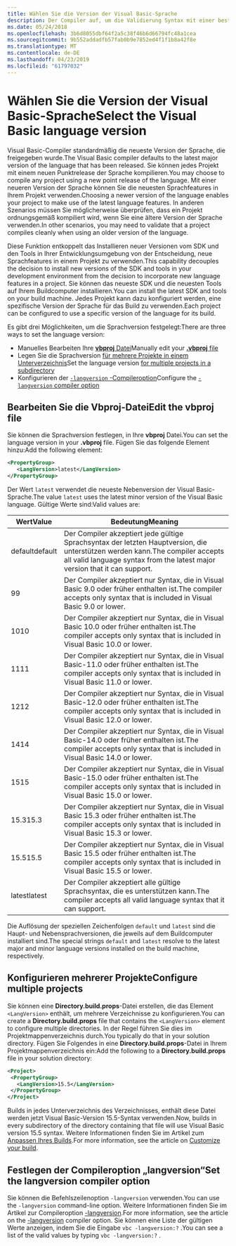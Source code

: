 ```yaml
---
title: Wählen Sie die Version der Visual Basic-Sprache
description: Der Compiler auf, um die Validierung Syntax mit einer bestimmten Compilerversion zu konfigurieren.
ms.date: 05/24/2018
ms.openlocfilehash: 3b6d8055dbf64f2a5c38f46b6d66794fc48a1cea
ms.sourcegitcommit: 9b552addadfb57fab0b9e7852ed4f1f1b8a42f8e
ms.translationtype: MT
ms.contentlocale: de-DE
ms.lasthandoff: 04/23/2019
ms.locfileid: "61797032"
---
```

# <a name="select-the-visual-basic-language-version"></a><span data-ttu-id="c04dd-103">Wählen Sie die Version der Visual Basic-Sprache</span><span class="sxs-lookup"><span data-stu-id="c04dd-103">Select the Visual Basic language version</span></span>

<span data-ttu-id="c04dd-104">Visual Basic-Compiler standardmäßig die neueste Version der Sprache, die freigegeben wurde.</span><span class="sxs-lookup"><span data-stu-id="c04dd-104">The Visual Basic compiler defaults to the latest major version of the language that has been released.</span></span> <span data-ttu-id="c04dd-105">Sie können jedes Projekt mit einem neuen Punktrelease der Sprache kompilieren.</span><span class="sxs-lookup"><span data-stu-id="c04dd-105">You may choose to compile any project using a new point release of the language.</span></span> <span data-ttu-id="c04dd-106">Mit einer neueren Version der Sprache können Sie die neuesten Sprachfeatures in Ihrem Projekt verwenden.</span><span class="sxs-lookup"><span data-stu-id="c04dd-106">Choosing a newer version of the language enables your project to make use of the latest language features.</span></span> <span data-ttu-id="c04dd-107">In anderen Szenarios müssen Sie möglicherweise überprüfen, dass ein Projekt ordnungsgemäß kompiliert wird, wenn Sie eine ältere Version der Sprache verwenden.</span><span class="sxs-lookup"><span data-stu-id="c04dd-107">In other scenarios, you may need to validate that a project compiles cleanly when using an older version of the language.</span></span>

<span data-ttu-id="c04dd-108">Diese Funktion entkoppelt das Installieren neuer Versionen vom SDK und den Tools in Ihrer Entwicklungsumgebung von der Entscheidung, neue Sprachfeatures in einem Projekt zu verwenden.</span><span class="sxs-lookup"><span data-stu-id="c04dd-108">This capability decouples the decision to install new versions of the SDK and tools in your development environment from the decision to incorporate new language features in a project.</span></span> <span data-ttu-id="c04dd-109">Sie können das neueste SDK und die neuesten Tools auf Ihrem Buildcomputer installieren.</span><span class="sxs-lookup"><span data-stu-id="c04dd-109">You can install the latest SDK and tools on your build machine.</span></span> <span data-ttu-id="c04dd-110">Jedes Projekt kann dazu konfiguriert werden, eine spezifische Version der Sprache für das Build zu verwenden.</span><span class="sxs-lookup"><span data-stu-id="c04dd-110">Each project can be configured to use a specific version of the language for its build.</span></span>

<span data-ttu-id="c04dd-111">Es gibt drei Möglichkeiten, um die Sprachversion festgelegt:</span><span class="sxs-lookup"><span data-stu-id="c04dd-111">There are three ways to set the language version:</span></span>

- <span data-ttu-id="c04dd-112">Manuelles Bearbeiten Ihre [ **vbproj** Datei](#edit-the-vbproj-file)</span><span class="sxs-lookup"><span data-stu-id="c04dd-112">Manually edit your [**.vbproj** file](#edit-the-vbproj-file)</span></span>
- <span data-ttu-id="c04dd-113">Legen Sie die Sprachversion [für mehrere Projekte in einem Unterverzeichnis](#configure-multiple-projects)</span><span class="sxs-lookup"><span data-stu-id="c04dd-113">Set the language version [for multiple projects in a subdirectory](#configure-multiple-projects)</span></span>
- <span data-ttu-id="c04dd-114">Konfigurieren der [ `-langversion` -Compileroption](#set-the-langversion-compiler-option)</span><span class="sxs-lookup"><span data-stu-id="c04dd-114">Configure the [`-langversion` compiler option](#set-the-langversion-compiler-option)</span></span>

## <a name="edit-the-vbproj-file"></a><span data-ttu-id="c04dd-115">Bearbeiten Sie die Vbproj-Datei</span><span class="sxs-lookup"><span data-stu-id="c04dd-115">Edit the vbproj file</span></span>

<span data-ttu-id="c04dd-116">Sie können die Sprachversion festlegen, in Ihre **vbproj** Datei.</span><span class="sxs-lookup"><span data-stu-id="c04dd-116">You can set the language version in your **.vbproj** file.</span></span> <span data-ttu-id="c04dd-117">Fügen Sie das folgende Element hinzu:</span><span class="sxs-lookup"><span data-stu-id="c04dd-117">Add the following element:</span></span>

```xml
<PropertyGroup>
   <LangVersion>latest</LangVersion>
</PropertyGroup>
```

<span data-ttu-id="c04dd-118">Der Wert `latest` verwendet die neueste Nebenversion der Visual Basic-Sprache.</span><span class="sxs-lookup"><span data-stu-id="c04dd-118">The value `latest` uses the latest minor version of the Visual Basic language.</span></span> <span data-ttu-id="c04dd-119">Gültige Werte sind:</span><span class="sxs-lookup"><span data-stu-id="c04dd-119">Valid values are:</span></span>

|<span data-ttu-id="c04dd-120">Wert</span><span class="sxs-lookup"><span data-stu-id="c04dd-120">Value</span></span>|<span data-ttu-id="c04dd-121">Bedeutung</span><span class="sxs-lookup"><span data-stu-id="c04dd-121">Meaning</span></span>|
|------------|-------------|
|<span data-ttu-id="c04dd-122">default</span><span class="sxs-lookup"><span data-stu-id="c04dd-122">default</span></span>|<span data-ttu-id="c04dd-123">Der Compiler akzeptiert jede gültige Sprachsyntax der letzten Hauptversion, die unterstützen werden kann.</span><span class="sxs-lookup"><span data-stu-id="c04dd-123">The compiler accepts all valid language syntax from the latest major version that it can support.</span></span>|
|<span data-ttu-id="c04dd-124">9</span><span class="sxs-lookup"><span data-stu-id="c04dd-124">9</span></span>|<span data-ttu-id="c04dd-125">Der Compiler akzeptiert nur Syntax, die in Visual Basic 9.0 oder früher enthalten ist.</span><span class="sxs-lookup"><span data-stu-id="c04dd-125">The compiler accepts only syntax that is included in Visual Basic 9.0 or lower.</span></span>|
|<span data-ttu-id="c04dd-126">10</span><span class="sxs-lookup"><span data-stu-id="c04dd-126">10</span></span>|<span data-ttu-id="c04dd-127">Der Compiler akzeptiert nur Syntax, die in Visual Basic 10.0 oder früher enthalten ist.</span><span class="sxs-lookup"><span data-stu-id="c04dd-127">The compiler accepts only syntax that is included in Visual Basic 10.0 or lower.</span></span>|
|<span data-ttu-id="c04dd-128">11</span><span class="sxs-lookup"><span data-stu-id="c04dd-128">11</span></span>|<span data-ttu-id="c04dd-129">Der Compiler akzeptiert nur Syntax, die in Visual Basic-11.0 oder früher enthalten ist.</span><span class="sxs-lookup"><span data-stu-id="c04dd-129">The compiler accepts only syntax that is included in Visual Basic 11.0 or lower.</span></span>|
|<span data-ttu-id="c04dd-130">12</span><span class="sxs-lookup"><span data-stu-id="c04dd-130">12</span></span>|<span data-ttu-id="c04dd-131">Der Compiler akzeptiert nur Syntax, die in Visual Basic-12.0 oder früher enthalten ist.</span><span class="sxs-lookup"><span data-stu-id="c04dd-131">The compiler accepts only syntax that is included in Visual Basic 12.0 or lower.</span></span>|
|<span data-ttu-id="c04dd-132">14</span><span class="sxs-lookup"><span data-stu-id="c04dd-132">14</span></span>|<span data-ttu-id="c04dd-133">Der Compiler akzeptiert nur Syntax, die in Visual Basic-14.0 oder früher enthalten ist.</span><span class="sxs-lookup"><span data-stu-id="c04dd-133">The compiler accepts only syntax that is included in Visual Basic 14.0 or lower.</span></span>|
|<span data-ttu-id="c04dd-134">15</span><span class="sxs-lookup"><span data-stu-id="c04dd-134">15</span></span>|<span data-ttu-id="c04dd-135">Der Compiler akzeptiert nur Syntax, die in Visual Basic-15.0 oder früher enthalten ist.</span><span class="sxs-lookup"><span data-stu-id="c04dd-135">The compiler accepts only syntax that is included in Visual Basic 15.0 or lower.</span></span>|
|<span data-ttu-id="c04dd-136">15.3</span><span class="sxs-lookup"><span data-stu-id="c04dd-136">15.3</span></span>|<span data-ttu-id="c04dd-137">Der Compiler akzeptiert nur Syntax, die in Visual Basic 15.3 oder früher enthalten ist.</span><span class="sxs-lookup"><span data-stu-id="c04dd-137">The compiler accepts only syntax that is included in Visual Basic 15.3 or lower.</span></span>|
|<span data-ttu-id="c04dd-138">15.5</span><span class="sxs-lookup"><span data-stu-id="c04dd-138">15.5</span></span>|<span data-ttu-id="c04dd-139">Der Compiler akzeptiert nur Syntax, die in Visual Basic 15.5 oder früher enthalten ist.</span><span class="sxs-lookup"><span data-stu-id="c04dd-139">The compiler accepts only syntax that is included in Visual Basic 15.5 or lower.</span></span>|
|<span data-ttu-id="c04dd-140">latest</span><span class="sxs-lookup"><span data-stu-id="c04dd-140">latest</span></span>|<span data-ttu-id="c04dd-141">Der Compiler akzeptiert alle gültige Sprachsyntax, die es unterstützen kann.</span><span class="sxs-lookup"><span data-stu-id="c04dd-141">The compiler accepts all valid language syntax that it can support.</span></span>|

<span data-ttu-id="c04dd-142">Die Auflösung der speziellen Zeichenfolgen `default` und `latest` sind die Haupt- und Nebensprachversionen, die jeweils auf dem Buildcomputer installiert sind.</span><span class="sxs-lookup"><span data-stu-id="c04dd-142">The special strings `default` and `latest` resolve to the latest major and minor language versions installed on the build machine, respectively.</span></span>

## <a name="configure-multiple-projects"></a><span data-ttu-id="c04dd-143">Konfigurieren mehrerer Projekte</span><span class="sxs-lookup"><span data-stu-id="c04dd-143">Configure multiple projects</span></span>

<span data-ttu-id="c04dd-144">Sie können eine **Directory.build.props**-Datei erstellen, die das Element `<LangVersion>` enthält, um mehrere Verzeichnisse zu konfigurieren.</span><span class="sxs-lookup"><span data-stu-id="c04dd-144">You can create a **Directory.build.props** file that contains the `<LangVersion>` element to configure multiple directories.</span></span> <span data-ttu-id="c04dd-145">In der Regel führen Sie dies im Projektmappenverzeichnis durch.</span><span class="sxs-lookup"><span data-stu-id="c04dd-145">You typically do that in your solution directory.</span></span> <span data-ttu-id="c04dd-146">Fügen Sie Folgendes in eine **Directory.build.props**-Datei in Ihrem Projektmappenverzeichnis ein:</span><span class="sxs-lookup"><span data-stu-id="c04dd-146">Add the following to a **Directory.build.props** file in your solution directory:</span></span>

```xml
<Project>
 <PropertyGroup>
   <LangVersion>15.5</LangVersion>
 </PropertyGroup>
</Project>
```

<span data-ttu-id="c04dd-147">Builds in jedes Unterverzeichnis des Verzeichnisses, enthält diese Datei werden jetzt Visual Basic-Version 15.5-Syntax verwenden.</span><span class="sxs-lookup"><span data-stu-id="c04dd-147">Now, builds in every subdirectory of the directory containing that file will use Visual Basic version 15.5 syntax.</span></span> <span data-ttu-id="c04dd-148">Weitere Informationen finden Sie im Artikel zum [Anpassen Ihres Builds](/visualstudio/msbuild/customize-your-build).</span><span class="sxs-lookup"><span data-stu-id="c04dd-148">For more information, see the article on [Customize your build](/visualstudio/msbuild/customize-your-build).</span></span>

## <a name="set-the-langversion-compiler-option"></a><span data-ttu-id="c04dd-149">Festlegen der Compileroption „langversion“</span><span class="sxs-lookup"><span data-stu-id="c04dd-149">Set the langversion compiler option</span></span>

<span data-ttu-id="c04dd-150">Sie können die Befehlszeilenoption `-langversion` verwenden.</span><span class="sxs-lookup"><span data-stu-id="c04dd-150">You can use the `-langversion` command-line option.</span></span> <span data-ttu-id="c04dd-151">Weitere Informationen finden Sie im Artikel zur Compileroption [-langversion](../reference/command-line-compiler/langversion.md).</span><span class="sxs-lookup"><span data-stu-id="c04dd-151">For more information, see the article on the [-langversion](../reference/command-line-compiler/langversion.md) compiler option.</span></span> <span data-ttu-id="c04dd-152">Sie können eine Liste der gültigen Werte anzeigen, indem Sie die Eingabe `vbc -langversion:?` .</span><span class="sxs-lookup"><span data-stu-id="c04dd-152">You can see a list of the valid values by typing  `vbc -langversion:?` .</span></span>
